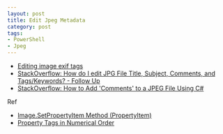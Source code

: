 ```yaml
---
layout: post
title: Edit Jpeg Metadata
category: post
tags:
- PowerShell
- Jpeg
---
```

- [Editing image exif tags](https://social.technet.microsoft.com/Forums/scriptcenter/en-US/8b398413-0728-4a8a-a593-d2e8b92b88f2/editing-image-exif-tags?forum=ITCG)
- [StackOverflow: How do I edit JPG File Title, Subject, Comments, and Tags/Keywords? - Follow Up](https://stackoverflow.com/questions/24960787/how-do-i-edit-jpg-file-title-subject-comments-and-tags-keywords-follow-up)
- [StackOverflow: How to Add 'Comments' to a JPEG File Using C#](https://stackoverflow.com/questions/1755185/how-to-add-comments-to-a-jpeg-file-using-c-sharp)

Ref

- [Image.SetPropertyItem Method (PropertyItem)](https://msdn.microsoft.com/en-us/library/system.drawing.image.setpropertyitem(v=vs.110).aspx)
- [Property Tags in Numerical Order](https://msdn.microsoft.com/en-us/library/ms534418(v=vs.85).aspx)
